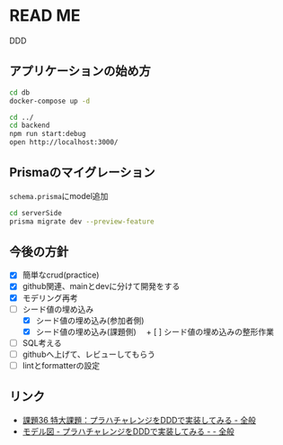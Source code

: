 # READ ME
DDD

## アプリケーションの始め方
```zsh
cd db
docker-compose up -d

cd ../
cd backend
npm run start:debug
open http://localhost:3000/
```


## Prismaのマイグレーション
`schema.prisma`にmodel追加
```zsh
cd serverSide
prisma migrate dev --preview-feature
```

## 今後の方針
+ [x] 簡単なcrud(practice)
+ [x] github関連、mainとdevに分けて開発をする
+ [x] モデリング再考
+ [ ] シード値の埋め込み
    + [x] シード値の埋め込み(参加者側)
    + [x] シード値の埋め込み(課題側)
  　+ [ ] シード値の埋め込みの整形作業
+ [ ] SQL考える
+ [ ] githubへ上げて、レビューしてもらう
+ [ ] lintとformatterの設定

## リンク
- [課題36 特大課題：プラハチャレンジをDDDで実装してみる - 全般](https://scrapbox.io/ampersand/%E8%AA%B2%E9%A1%8C36_%E7%89%B9%E5%A4%A7%E8%AA%B2%E9%A1%8C%EF%BC%9A%E3%83%97%E3%83%A9%E3%83%8F%E3%83%81%E3%83%A3%E3%83%AC%E3%83%B3%E3%82%B8%E3%82%92DDD%E3%81%A7%E5%AE%9F%E8%A3%85%E3%81%97%E3%81%A6%E3%81%BF%E3%82%8B)
- [モデル図 - プラハチャレンジをDDDで実装してみる - - 全般](https://scrapbox.io/ampersand/%E3%83%A2%E3%83%87%E3%83%AB%E5%9B%B3_-_%E3%83%97%E3%83%A9%E3%83%8F%E3%83%81%E3%83%A3%E3%83%AC%E3%83%B3%E3%82%B8%E3%82%92DDD%E3%81%A7%E5%AE%9F%E8%A3%85%E3%81%97%E3%81%A6%E3%81%BF%E3%82%8B_-)
